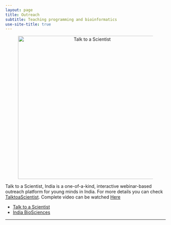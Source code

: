 ```yaml
---
layout: page
title: Outreach
subtitle: Teaching programming and bioinformatics
use-site-title: true
---
```

<figure>
	<p align='center'>
		<img src="../img/outreach/talktoascientist.jpg" alt='Talk to a Scientist' height="450px">
	</p>
</figure>

Talk to a Scientist, India is a one-of-a-kind, interactive webinar-based outreach platform for young minds in India. For more details you can check [TalktoaScientist](https://www.talktoascientistindia.com/features-and-awards). Complete video can be watched [Here](https://youtu.be/4AXtIp1I_x0)


* [Talk to a Scientist](@TTASIndia)
* [India BioSciences](#IndiaBioSciences)

---------
